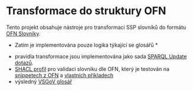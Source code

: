 # Transformace do struktury OFN

Tento projekt obsahuje nástroje pro transformaci SSP slovníků do formátu [OFN Slovníky](https://ofn.gov.cz/slovn%C3%ADky/).

* Zatím je implementována pouze logika týkající se glosářů *
- pravidla transformace jsou implementována jako sada [SPARQL Update dotazů](./src/main/resources/updates).
- [SHACL profil](./src/main/resources/ofn-slovniky-shacl.ttl) pro validaci slovníku dle OFN, který je testován na [snippetech z OFN](src/test/resources/cz.gov.ssp.ofn.valid) a [vlastních příkladech](src/test/resources/cz.gov.ssp.ofn.invalid)
- výsledný [VSGoV glosář](../content/vocabularies/v-sgov/v-sgov-glos%C3%A1%C5%99-ofn.ttl)